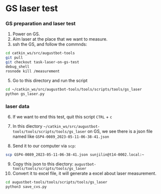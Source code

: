 # GS laser test

### GS preparation and laser test

1. Power on GS.
2. Aim laser at the place that we want to measure.
3. ssh the GS, and follow the commnds:

```bash
cd catkin_ws/src/augustbot-tools
git pull
git checkout task-laser-on-gs-test
debug_shell
rosnode kill /measurement
```

5. Go to this directory and run the script

```bash
cd ~/catkin_ws/src/augustbot-tools/tools/scripts/tools/gs_laser
python gs_laser.py
```

### laser data

6. If we want to end this test, quit this script `CTRL` + `c`


7. In this diectory `~/catkin_ws/src/augustbot-tools/tools/scripts/tools/gs_laser` on GS, we see there is a json file named like `GSP4-0089_2023-05-11-06-38-41.json`
8. Send it to our computer via `scp`:

```bash
scp GSP4-0089_2023-05-11-06-38-41.json sunjilin@t14-0002.local:~
```

9. Copy this json to this diectory: `augustbot-tools/tools/scripts/tools/gs_laser`
10. Convert it to excel file, it will generate a excel about laser measurement.

```bash
cd augustbot-tools/tools/scripts/tools/gs_laser
python3 save_cvs.py
```
